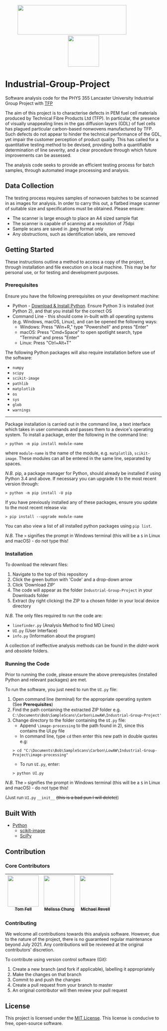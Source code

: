 <p align="center">
  <img src="https://www.lancaster.ac.uk/media/lancaster-university/content-assets/images/fst/logos/Physicslogo.svg" width="350" height="95">
  &nbsp;&nbsp;&nbsp;&nbsp;&nbsp;&nbsp;&nbsp;&nbsp;&nbsp;&nbsp;&nbsp;&nbsp&nbsp;&nbsp;&nbsp;&nbsp;&nbsp;&nbsp;
  <img src="https://compositesuk.co.uk/sites/default/files/hub/logos/TFP%20logo%20new.PNG" width="100" height="100">
</p>

# Industrial-Group-Project
Software analysis code for the PHYS 355 Lancaster University Industrial Group Project with [TFP](https://www.tfpglobal.com/)

The aim of this project is to characterise defects in PEM fuel cell materials produced by Technical Fibre Products Ltd (TFP). In particular, the presence of visually unappealing lines in the gas diffusion layers (GDL) of fuel cells has plagued particular carbon-based nonwovens manufactured by TFP. Such defects do not appear to hinder the technical performance of the GDL, yet impair the customer perception of product quality. This has called for a quantitative testing method to be devised, providing both a quantifiable determination of line severity, and a clear procedure through which future improvements can be assessed. 

The analysis code seeks to provide an efficient testing process for batch samples, through automated image processing and analysis.

## Data Collection
The testing process requires samples of nonwoven batches to be scanned in as images for analysis. In order to carry this out, a flatbed image scanner of suitable size and specifications must be obtained. Please ensure:
- The scanner is large enough to place an A4 sized sample flat
- The scanner is capable of scanning at a resolution of 75dpi
- Sample scans are saved in .jpeg format only
- Any obstructions, such as identification labels, are removed

## Getting Started
These instructions outline a method to access a copy of the project, through installation and file execution on a local machine. This may be for personal use, or for testing and development purposes.

### Prerequisites
Ensure you have the following prerequisites on your development machine:
* Python - [Download & Install Python](https://www.python.org/downloads/). Ensure Python 3 is installed (not Python 2), and that you install for the correct OS
* Command Line - this should come in-built with all operating systems (e.g. Windows, macOS, Linux), and can be opened the following ways:
  * Windows: Press "Win+R," type "Powershell" and press "Enter"
  * macOS: Press "Cmd+Space" to open spotlight search, type "Terminal" and press "Enter"
  * Linux: Press "Ctrl+Alt+T"

The following Python packages will also require installation before use of the software:
- `numpy`
- `scipy`
- `scikit-image`
- `pathlib`
- `matplotlib`
- `os`
- `sys`
- `glob`
- `warnings`
---
Package installation is carried out in the command line, a text interface which takes in user commands and passes them to a device's operating system.
To install a package, enter the following in the command line:
```
> python -m pip install module-name
```
where `module-name` is the name of the module, e.g. `matplotlib`, `scikit-image`. These modules can all be entered in the same line, separated by spaces. 

*N.B.* pip, a package manager for Python, should already be installed if using Python 3.4 and above. If necessary you can upgrade it to the most recent version through:
```
> python -m pip install -U pip
```

If you have previously installed any of these packages, ensure you update to the most recent release via:
```
> pip install --upgrade module-name
```
You can also view a list of all installed python packages using `pip list`. 

*N.B.* The `>` signifies the prompt in Windows terminal (this will be a `$` in Linux and macOS) - do not type this!
### Installation
To download the relevant files:
1) Navigate to the top of this repository
2) Click the green button with 'Code' and a drop-down arrow
3) Click 'Download ZIP'
4) The code will appear as the folder `Industrial-Group-Project` in your Downloads folder
4) Extract (by right clicking) the ZIP to a chosen folder in your local device directory

*N.B.* The only files required to run the code are:
- `linefinder.py` (Analysis Method to find MD Lines)
- `UI.py` (User Interface)
- `info.py` (Information about the program)

A collection of ineffective analysis methods can be found in the _didnt-work_ and _obsolete_ folders.


### Running the Code
Prior to running the code, please ensure the above prerequisites (installed Python and relevant packages) are met.

To run the software, you just need to run the `UI.py` file:
1) Open command line (terminal) for the appropriate operating system (See **Prerequisites**)
3) Find the path containing the extracted ZIP folder e.g. `C:\Documents\Bob\SampleScans\Carbon\LowAW\Industrial-Group-Project'` 
4) Change directory to the folder containing the `UI.py` file:
   - Append `\image-processing` to the path found in 2), since this contains the UI.py file
   - In command line, type `cd` then enter this new path in double quotes e.g:
   ```
   > cd "C:\Documents\Bob\SampleScans\Carbon\LowAW\Industrial-Group-Project\image-processing"
   ```
   - To run `UI.py`, enter:
   ```
   > python UI.py
   ```
   
*N.B.* The `>` signifies the prompt in Windows terminal (this will be a `$` in Linux and macOS) - do not type this!

(Just run `UI.py` `__init__` ~~(this is a bad pun I will delete)~~)

## Built With

* [Python](https://github.com/python/cpython)
  * [scikit-image](https://scikit-image.org/)
  * [SciPy](https://docs.scipy.org/doc/scipy/reference/index.html#)


## Contribution
### Core Contributors

<!--ALL-CONTRIBUTORS-LIST -->
| [<img src="https://avatars.githubusercontent.com/u/73170205?v=4" width="100px;"/><br /><sub><b>Tom Fell</b></sub>](https://github.com/twf2360)<br /> | [<img src="https://avatars.githubusercontent.com/u/68572453?v=4" width="100px;"/><br /><sub><b>Melissa Chung</b></sub>](https://github.com/msychung)<br /> | [<img src="https://avatars.githubusercontent.com/u/74320011?v=4>" width="100px;"/><br /><sub><b>Michael Revell</b></sub>](https://github.com/mjrevell)<br /> |
| :---: | :---: | :---: |
<!-- END ALL-CONTRIBUTORS-LIST -->

### Contributing
We welcome all contributions towards this analysis software. However, due to the nature of the project, there is no guaranteed regular maintenance beyond July 2021. Any contributions will be reviewed at the original contributors' discretion. 

To contribute using version control software (Git):
1) Create a new branch (and fork if applicable), labelling it appropriately
2) Make the changes on that branch
3) Commit to and push the changes
4) Create a pull request from your branch to master
5) An original contributor will then review your pull request


## License

This project is licensed under the [MIT License](https://opensource.org/licenses/MIT). This license is conducive to free, open-source software.
